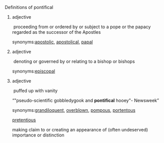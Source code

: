 Definitions of pontifical

1. adjective
    
     proceeding from or ordered by or subject to a pope or the papacy regarded as the successor of the Apostles
    
    synonyms:[apostolic](https://www.vocabulary.com/dictionary/apostolic), [apostolical](https://www.vocabulary.com/dictionary/apostolical), [papal](https://www.vocabulary.com/dictionary/papal)
    
2. adjective
    
     denoting or governed by or relating to a bishop or bishops
    
    synonyms:[episcopal](https://www.vocabulary.com/dictionary/episcopal)
    
3. adjective
    
     puffed up with vanity
    
    “"pseudo-scientific gobbledygook and **pontifical** hooey"- Newsweek”
    
    synonyms:[grandiloquent](https://www.vocabulary.com/dictionary/grandiloquent), [overblown](https://www.vocabulary.com/dictionary/overblown), [pompous](https://www.vocabulary.com/dictionary/pompous), [portentous](https://www.vocabulary.com/dictionary/portentous)
    
    [pretentious](https://www.vocabulary.com/dictionary/pretentious)
    
    making claim to or creating an appearance of (often undeserved) importance or distinction